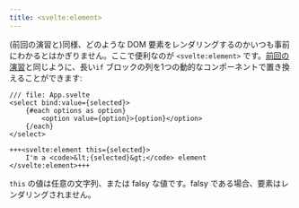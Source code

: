 ```yaml
---
title: <svelte:element>
---
```


(前回の演習と)同様、どのような DOM 要素をレンダリングするのかいつも事前にわかるとはかぎりません。ここで便利なのが `<svelte:element>` です。[前回の演習](svelte-component)と同じように、長い`if` ブロックの列を1つの動的なコンポーネントで置き換えることができます:

```svelte
/// file: App.svelte
<select bind:value={selected}>
	{#each options as option}
		<option value={option}>{option}</option>
	{/each}
</select>

+++<svelte:element this={selected}>
	I'm a <code>&lt;{selected}&gt;</code> element
</svelte:element>+++
```

`this` の値は任意の文字列、または falsy な値です。falsy である場合、要素はレンダリングされません。
